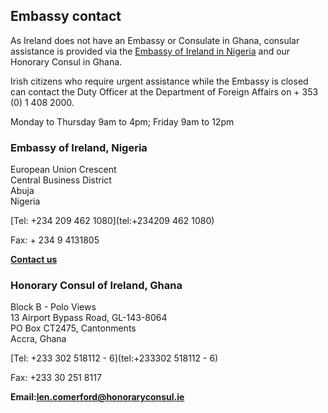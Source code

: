 ## Embassy contact

As Ireland does not have an Embassy or Consulate in Ghana, consular assistance is provided via the [Embassy of Ireland in Nigeria](https://www.ireland.ie/en/nigeria/abuja/) and our Honorary Consul in Ghana.

Irish citizens who require urgent assistance while the Embassy is closed can contact the Duty Officer at the Department of Foreign Affairs on + 353 (0) 1 408 2000.

Monday to Thursday 9am to 4pm; Friday 9am to 12pm

### Embassy of Ireland, Nigeria

European Union Crescent   
Central Business District   
Abuja   
Nigeria

[Tel: +234 209 462 1080](tel:+234209 462 1080)

Fax: + 234 9 4131805

[**Contact us**](/en/nigeria/abuja/contact/)

### Honorary Consul of Ireland, Ghana

Block B - Polo Views   
13 Airport Bypass Road, GL-143-8064   
PO Box CT2475, Cantonments   
Accra, Ghana

[Tel: +233 302 518112 - 6](tel:+233302 518112 - 6)

Fax: +233 30 251 8117

**Email:**[**len.comerford@honoraryconsul.ie**](mailto:len.comerford@honoraryconsul.ie)